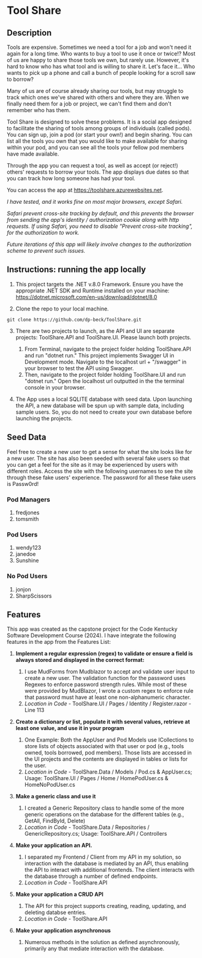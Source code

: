 # Tool Share

## Description
Tools are expensive. Sometimes we need a tool for a job and won't need it 
again for a long time. Who wants to buy a tool to use it once or twice!?
Most of us are happy to share those tools we own, but rarely use. However,
it's hard to know who has what tool and is willing to share it. Let's face it...
Who wants to pick up a phone and call a bunch of people looking for a scroll saw
to borrow?

Many of us are of course already sharing our tools, but may struggle to 
track which ones we've shared with others and where they are. When we finally 
need them for a job or project, we can't find them and don't remember who has them.

Tool Share is designed to solve these problems. It is a social app designed to facilitate the sharing of 
tools among groups of individuals (called pods). You can sign up, join a pod
(or start your own!) and begin sharing. You can list all the tools you
own that you would like to make available for sharing within your pod, and
you can see all the tools your fellow pod members have made available.

Through the app you can request a tool, as well as accept (or reject!) others'
requests to borrow your tools. The app displays due dates so that you can track
how long someone has had your tool. 

You can access the app at https://toolshare.azurewebsites.net.

*I have tested, and it works fine on most major browsers, except Safari.*

*Safari prevent cross-site tracking by default, and this prevents the browser
from sending the app's identity / authorization cookie along with http requests. If using
Safari, you need to disable "Prevent cross-site tracking", for the authorization to work.*

*Future iterations of this app will likely involve changes to the authorization scheme to prevent such issues.*

## Instructions: running the app locally

1. This project targets the .NET v.8.0 Framework. Ensure you have the
appropriate .NET SDK and Runtime installed on your machine: https://dotnet.microsoft.com/en-us/download/dotnet/8.0


2. Clone the repo to your local machine.

```
git clone https://github.com/dp-beck/ToolShare.git
```
3. There are two projects to launch, as the API and UI are separate projects: 
ToolShare.API and ToolShare.UI. Please launch both projects. 
   1. From Terminal, navigate to the project folder holding ToolShare.API and run "dotnet run." This project
   implements Swagger UI in Development mode. Navigate to the localhost url + "/swagger" in your browser to 
   test the API using Swagger.
   2. Then, navigate to the project folder holding ToolShare.UI and run "dotnet run." Open the localhost url 
   outputted in the the terminal console in your browser.


4. The App uses a local SQLITE database with seed data. Upon launching the API,
a new database will be spun up with sample data, including sample users. So, you do 
not need to create your own database before launching the projects.

## Seed Data

Feel free to create a new user to get a sense for what the site looks like for a new user.
The site has also been seeded with several fake users so that you can get a feel for the
site as it may be experienced by users with different roles. Access the site with the 
following usernames to see the site through these fake users' experience. The password
for all these fake users is Passw0rd! 

### Pod Managers
1. fredjones
2. tomsmith

### Pod Users
1. wendy123
2. janedoe
3. Sunshine

### No Pod Users
1. jonjon
2. SharpScissors

## Features
This app was created as the capstone project for the Code Kentucky Software
Development Course (2024). I have integrate the following features in the
app from the Features List:

1. **Implement a regular expression (regex) to validate or ensure a field is always stored and 
displayed in the correct format:**
   1. I use MudForms from Mudblazor to accept and validate user input to create a new user. 
   The validation function for the password uses Regexes to enforce password strength rules. 
   While most of these were provided by MudBlazor, I wrote a custom regex to enforce rule that 
   password must have at least one non-alphanumeric character.
   2. *Location in Code* - ToolShare.UI / Pages / Identity / Register.razor - Line 113

2. **Create a dictionary or list, populate it with several values, retrieve at least one value, 
and use it in your program**
   1. One Example: Both the AppUser and Pod Models use ICollections to store lists of objects associated
   with that user or pod (e.g., tools owned, tools borrowed, pod members). Those lists are accessed in the 
   UI projects and the contents are displayed in tables or lists for the user.
   2. *Location in Code* - ToolShare.Data / Models / Pod.cs & AppUser.cs; Usage: ToolShare.UI / Pages / Home / HomePodUser.cs & HomeNoPodUser.cs

3. **Make a generic class and use it**
   1. I created a Generic Repository class to handle some of the more generic operations on
   the database for the different tables (e.g., GetAll, FindById, Delete)
   2. *Location in Code* - ToolShare.Data / Repositories / GenericRepository.cs; Usage: ToolShare.API / Controllers

4. **Make your application an API.**
   1. I separated my Frontend / Client from my API in my solution, so interaction with the database is mediated by
   an API, thus enabling the API to interact with additional frontends. The client interacts with the
   database through a number of defined endpoints.
   2. *Location in Code* - ToolShare.API

5. **Make your application a CRUD API**
   1. The API for this project supports creating, reading, updating, and deleting databse entries.
   2. *Location in Code* - ToolShare.API

6. **Make your application asynchronous**
   1. Numerous methods in the solution as defined asynchronously, primarily any that mediate
   interaction with the database.
